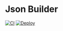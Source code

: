 # Json Builder

[![CI](https://github.com/JSONBuilder/jsonBuilder/actions/workflows/ci.yml/badge.svg)](https://github.com/JSONBuilder/jsonBuilder/actions/workflows/ci.yml)
[![Deploy](https://github.com/JSONBuilder/jsonBuilder/actions/workflows/deploy.yml/badge.svg)](https://github.com/JSONBuilder/jsonBuilder/actions/workflows/deploy.yml)
